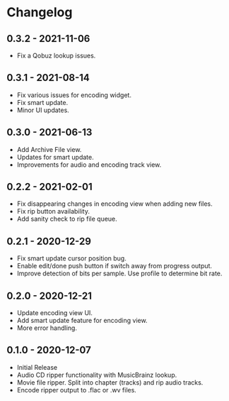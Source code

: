 # Changelog

## 0.3.2 - 2021-11-06

- Fix a Qobuz lookup issues.

## 0.3.1 - 2021-08-14

- Fix various issues for encoding widget.
- Fix smart update.
- Minor UI updates.

## 0.3.0 - 2021-06-13

- Add Archive File view.
- Updates for smart update.
- Improvements for audio and encoding track view.

## 0.2.2 - 2021-02-01

- Fix disappearing changes in encoding view when adding new files.
- Fix rip button availability.
- Add sanity check to rip file queue.

## 0.2.1 - 2020-12-29

- Fix smart update cursor position bug.
- Enable edit/done push button if switch away from progress output.
- Improve detection of bits per sample. Use profile to determine bit rate.

## 0.2.0 - 2020-12-21

- Update encoding view UI.
- Add smart update feature for encoding view.
- More error handling.

## 0.1.0 - 2020-12-07

- Initial Release
- Audio CD ripper functionality with MusicBrainz lookup.
- Movie file ripper. Split into chapter (tracks) and rip audio tracks.
- Encode ripper output to .flac or .wv files.
